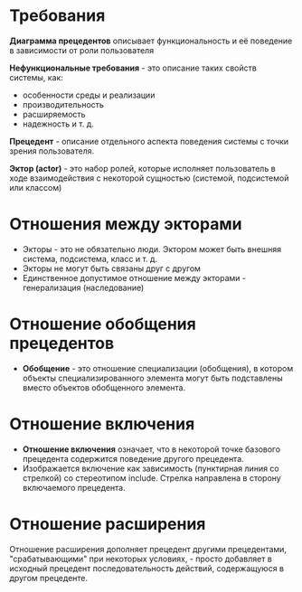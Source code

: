 # Требования

**Диаграмма прецедентов** описывает функциональность и её поведение в зависимости от роли пользователя

**Нефункциональные требования** - это описание таких свойств системы, как:
- особенности среды и реализации
- производительность
- расширяемость
- надежность и т. д.

**Прецедент** - описание отдельного аспекта поведения системы с точки зрения пользователя.

**Эктор (actor)** - это набор ролей, которые исполняет пользователь в ходе взаимодействия с некоторой сущностью (системой, подсистемой или классом)

# Отношения между экторами
- Экторы - это не обязательно люди. Эктором может быть внешняя система, подсистема, класс и т. д.
- Экторы не могут быть связаны друг с другом
- Единственное допустимое отношение между экторами - генерализация (наследование)

# Отношение обобщения прецедентов
- **Обобщение** - это отношение специализации (обобщения), в котором объекты специализированного элемента могут быть подставлены вместо объектов обобщенного элемента. 
# Отношение включения
- **Отношение включения** означает, что в некоторой точке базового прецедента содержится поведение другого прецедента.
- Изображается включение как зависимость (пунктирная линия со стрелкой) со стереотипом include. Стрелка направлена в сторону включаемого прецедента.

# Отношение расширения
Отношение расширения дополняет прецедент другими прецедентами, "срабатывающими" при некоторых условиях, - просто добавляет в исходный прецедент последовательность действий, содержащуюся в другом прецеденте. 